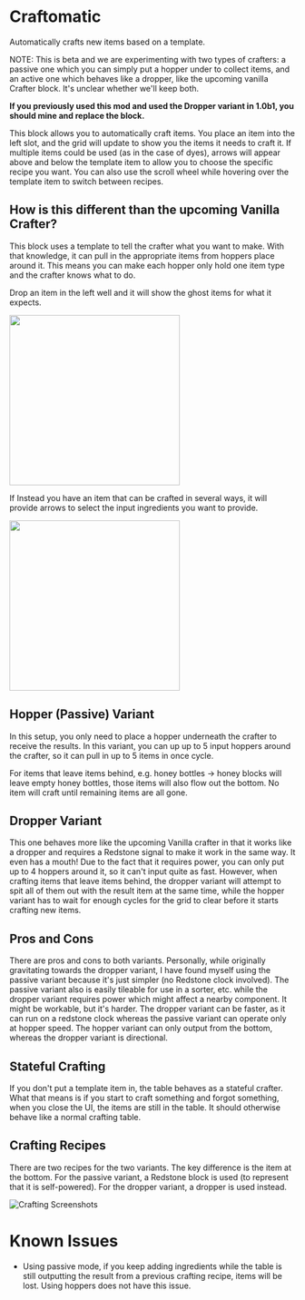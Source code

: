 # Craftomatic

Automatically crafts new items based on a template.

NOTE: This is beta and we are experimenting with two types of crafters: a passive one which you can simply
put a hopper under to collect items, and an active one which behaves like a dropper, like the upcoming
vanilla Crafter block. It's unclear whether we'll keep both.

**If you previously used this mod and used the Dropper variant in 1.0b1, you should mine and replace the block.**

This block allows you to automatically craft items. You place an item into the left slot, and the grid will
update to show you the items it needs to craft it. If multiple items could be used (as in the case of dyes),
arrows will appear above and below the template item to allow you to choose the specific recipe you want. You
can also use the scroll wheel while hovering over the template item to switch between recipes.

## How is this different than the upcoming Vanilla Crafter?
This block uses a template to tell the crafter what you want to make. With that knowledge, it can pull in the
appropriate items from hoppers place around it. This means you can make each hopper only hold one item type
and the crafter knows what to do.

Drop an item in the left well and it will show the ghost items for what it expects.

<img src="https://i.imgur.com/7gkzZam.png" width="300px"/>

If Instead you have an item that can be crafted in several ways, it will provide arrows to select the input
ingredients you want to provide.

<img src="https://i.imgur.com/j3xyxZW.png" width="300px"/>

## Hopper (Passive) Variant
In this setup, you only need to place a hopper underneath the crafter to receive the results. In this variant,
you can up up to 5 input hoppers around the crafter, so it can pull in up to 5 items in once cycle.

For items that leave items behind, e.g. honey bottles -> honey blocks will leave empty honey bottles, those
items will also flow out the bottom. No item will craft until remaining items are all gone.

## Dropper Variant
This one behaves more like the upcoming Vanilla crafter in that it works like a dropper and requires a Redstone
signal to make it work in the same way. It even has a mouth! Due to the fact that it requires power, you can
only put up to 4 hoppers around it, so it can't input quite as fast. However, when crafting items that leave
items behind, the dropper variant will attempt to spit all of them out with the result item at the same time,
while the hopper variant has to wait for enough cycles for the grid to clear before it starts crafting new
items.

## Pros and Cons
There are pros and cons to both variants. Personally, while originally gravitating towards the dropper variant, I
have found myself using the passive variant because it's just simpler (no Redstone clock involved). The passive
variant also is easily tileable for use in a sorter, etc. while the dropper variant requires power which might affect
a nearby component. It might be workable, but it's harder. The dropper variant can be faster, as it can run on a
redstone clock whereas the passive variant can operate only at hopper speed. The hopper variant can only output from
the bottom, whereas the dropper variant is directional. 

## Stateful Crafting
If you don't put a template item in, the table behaves as a stateful crafter. What that means is if you start
to craft something and forgot something, when you close the UI, the items are still in the table. It should
otherwise behave like a normal crafting table.

## Crafting Recipes
There are two recipes for the two variants. The key difference is the item at the bottom. For the passive 
variant, a Redstone block is used (to represent that it is self-powered). For the dropper variant, a dropper
is used instead.

![Crafting Screenshots](https://i.imgur.com/DQ0Bn25.png)

# Known Issues
- Using passive mode, if you keep adding ingredients while the table is still outputting the result from a previous crafting recipe, items will be lost. Using hoppers does not have this issue.
